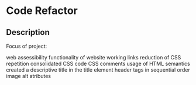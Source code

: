 # Code Refactor 

## Description

Focus of project:

web assessibility
functionality of website
working links
reduction of CSS repetition
consolidated CSS code
CSS comments
usage of HTML semantics
created a descriptive title in the title element
header tags in sequential order
image alt atributes




